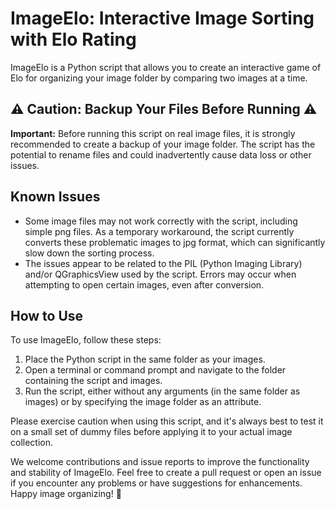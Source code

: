 # ImageElo: Interactive Image Sorting with Elo Rating

ImageElo is a Python script that allows you to create an interactive game of Elo for organizing your image folder by comparing two images at a time.

## ⚠️ Caution: Backup Your Files Before Running ⚠️

**Important:** Before running this script on real image files, it is strongly recommended to create a backup of your image folder. The script has the potential to rename files and could inadvertently cause data loss or other issues.

## Known Issues

- Some image files may not work correctly with the script, including simple png files. As a temporary workaround, the script currently converts these problematic images to jpg format, which can significantly slow down the sorting process.
- The issues appear to be related to the PIL (Python Imaging Library) and/or QGraphicsView used by the script. Errors may occur when attempting to open certain images, even after conversion.

## How to Use

To use ImageElo, follow these steps:

1. Place the Python script in the same folder as your images.
2. Open a terminal or command prompt and navigate to the folder containing the script and images.
3. Run the script, either without any arguments (in the same folder as images) or by specifying the image folder as an attribute.

Please exercise caution when using this script, and it's always best to test it on a small set of dummy files before applying it to your actual image collection.

We welcome contributions and issue reports to improve the functionality and stability of ImageElo. Feel free to create a pull request or open an issue if you encounter any problems or have suggestions for enhancements. Happy image organizing! 📸
